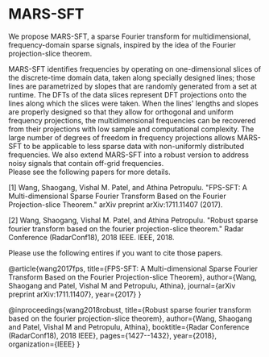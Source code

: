 # MARS-SFT 

We propose MARS-SFT, a sparse Fourier transform for multidimensional, frequency-domain sparse signals, inspired by the idea of the Fourier projection-slice theorem. 

MARS-SFT identifies  frequencies by operating on one-dimensional slices of the discrete-time domain data, taken along specially designed lines; those lines are parametrized by slopes that are randomly generated from a set at runtime. The DFTs of the data slices  represent DFT projections  onto the  lines along which the slices were taken. When the lines' lengths and slopes are properly designed so that they allow for orthogonal and uniform frequency projections,  the multidimensional frequencies can be recovered from their projections with low sample and computational complexity. The large number of degrees of freedom in frequency projections allows MARS-SFT to be applicable to less sparse data with non-uniformly distributed frequencies. We also extend MARS-SFT into a robust version to address noisy signals that contain off-grid frequencies.  
Please see the following papers for more details.

[1] Wang, Shaogang, Vishal M. Patel, and Athina Petropulu. "FPS-SFT: A Multi-dimensional Sparse Fourier Transform Based on the Fourier Projection-slice Theorem." arXiv preprint arXiv:1711.11407 (2017).

[2] Wang, Shaogang, Vishal M. Patel, and Athina Petropulu. "Robust sparse fourier transform based on the fourier projection-slice theorem." Radar Conference (RadarConf18), 2018 IEEE. IEEE, 2018.

Please use the following entires if you want to cite those papers. 

@article{wang2017fps,
  title={FPS-SFT: A Multi-dimensional Sparse Fourier Transform Based on the Fourier Projection-slice Theorem},
  author={Wang, Shaogang and Patel, Vishal M and Petropulu, Athina},
  journal={arXiv preprint arXiv:1711.11407},
  year={2017}
}

@inproceedings{wang2018robust,
  title={Robust sparse fourier transform based on the fourier projection-slice theorem},
  author={Wang, Shaogang and Patel, Vishal M and Petropulu, Athina},
  booktitle={Radar Conference (RadarConf18), 2018 IEEE},
  pages={1427--1432},
  year={2018},
  organization={IEEE}
}




